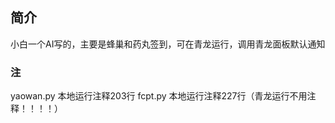 ## 简介
小白一个AI写的，主要是蜂巢和药丸签到，可在青龙运行，调用青龙面板默认通知
### 注
yaowan.py
本地运行注释203行
fcpt.py
本地运行注释227行（青龙运行不用注释！！！！）
